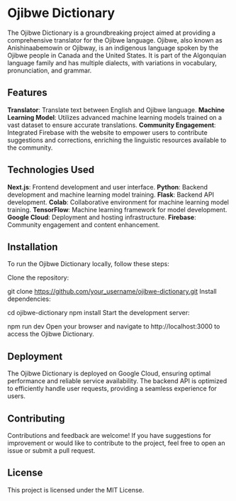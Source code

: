 # Ojibwe Dictionary

The Ojibwe Dictionary is a groundbreaking project aimed at providing a comprehensive translator for the Ojibwe language. Ojibwe, also known as Anishinaabemowin or Ojibway, is an indigenous language spoken by the Ojibwe people in Canada and the United States. It is part of the Algonquian language family and has multiple dialects, with variations in vocabulary, pronunciation, and grammar.

## Features
**Translator**: Translate text between English and Ojibwe language.
**Machine Learning Model**: Utilizes advanced machine learning models trained on a vast dataset to ensure accurate translations.
**Community Engagement**: Integrated Firebase with the website to empower users to contribute suggestions and corrections, enriching the linguistic resources available to the community.

## Technologies Used
**Next.js**: Frontend development and user interface.
**Python**: Backend development and machine learning model training.
**Flask**: Backend API development.
**Colab**: Collaborative environment for machine learning model training.
**TensorFlow**: Machine learning framework for model development.
**Google Cloud**: Deployment and hosting infrastructure.
**Firebase**: Community engagement and content enhancement.

## Installation
To run the Ojibwe Dictionary locally, follow these steps:

Clone the repository:

git clone https://github.com/your_username/ojibwe-dictionary.git
Install dependencies:

cd ojibwe-dictionary
npm install
Start the development server:

npm run dev
Open your browser and navigate to http://localhost:3000 to access the Ojibwe Dictionary.

## Deployment
The Ojibwe Dictionary is deployed on Google Cloud, ensuring optimal performance and reliable service availability. The backend API is optimized to efficiently handle user requests, providing a seamless experience for users.

## Contributing
Contributions and feedback are welcome! If you have suggestions for improvement or would like to contribute to the project, feel free to open an issue or submit a pull request.

## License
This project is licensed under the MIT License.
